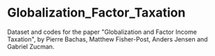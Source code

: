 # Globalization_Factor_Taxation
Dataset and codes for the paper "Globalization and Factor Income Taxation", by Pierre Bachas, Matthew Fisher-Post, Anders Jensen and Gabriel Zucman.
